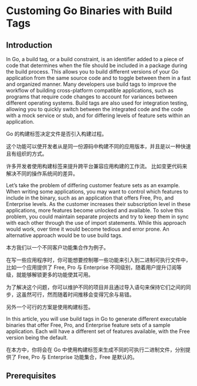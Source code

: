 # Customing Go Binaries with Build Tags


## Introduction

In Go, a build tag, or a build constraint, is an identifier added to a piece of code that determines when the file should be included in a package during the build process. This allows you to build different versions of your Go application from the same source code and to toggle between them in a fast and organized manner. Many developers use build tags to improve the workflow of building cross-platform compatible applications, such as programs that require code changes to account for variances between different operating systems. Build tags are also used for integration testing, allowing you to quickly switch between the integrated code and the code with a mock service or stub, and for differing levels of feature sets within an application.


Go 的构建标签决定文件是否引入构建过程。

这个功能可以使开发者从是同一份源码中构建不同的应用版本，并且是以一种快速且有组织的方式。

许多开发者使用构建标签来提升跨平台兼容应用构建的工作流。
比如变更代码来解决不同的操作系统间的差异。

Let’s take the problem of differing customer feature sets as an example. When writing some applications, you may want to control which features to include in the binary, such as an application that offers Free, Pro, and Enterprise levels. As the customer increases their subscription level in these applications, more features become unlocked and available. To solve this problem, you could maintain separate projects and try to keep them in sync with each other through the use of import statements. While this approach would work, over time it would become tedious and error prone. An alternative approach would be to use build tags.

本方我们以一个不同客户功能集合作为例子。

在写一些应用程序时，你可能想要控制哪一些功能来引入到二进制可执行文件中，比如一个应用提供了 Free, Pro 与 Enterprise 不同级别，随着用户提升订阅等级，就能够解锁更多的功能使其可用。

为了解决这个问题，你可以维护不同的项目并且通过导入语句来保持它们之间的同步，这虽然可行，然而随着时间推移会变得冗余与易错。

另外一个可行的方案是使用构建标签。

In this article, you will use build tags in Go to generate different executable binaries that offer Free, Pro, and Enterprise feature sets of a sample application. Each will have a different set of features available, with the Free version being the default.


在本方中，你将会在 Go 中使用构建标签来生成不同的可执行二进制文件，分别提供了 Free, Pro 与 Enterprise 功能集合，Free 是默认的。




## Prerequisites


